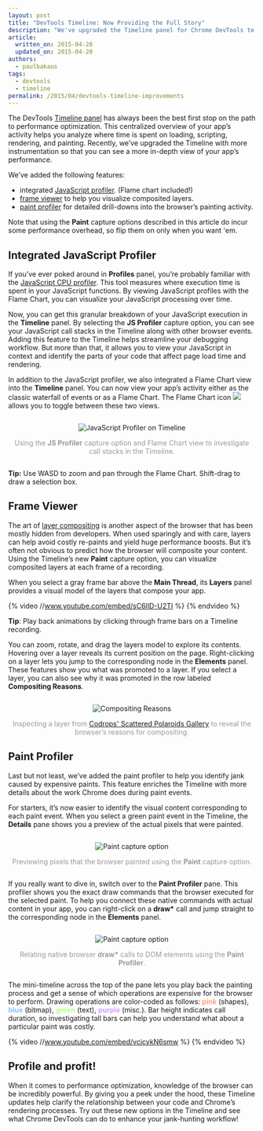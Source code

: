 ```yaml
---
layout: post
title: "DevTools Timeline: Now Providing the Full Story"
description: "We've upgraded the Timeline panel for Chrome DevTools to give developers more insight on their site’s runtime performance."
article:
  written_on: 2015-04-20
  updated_on: 2015-04-20
authors:
  - paulbakaus
tags:
  - devtools
  - timeline
permalink: /2015/04/devtools-timeline-improvements
---
```


The DevTools [Timeline panel](https://developer.chrome.com/devtools/docs/timeline) has always been the best first stop on the path to performance optimization. This centralized overview of your app’s activity helps you analyze where time is spent on loading, scripting, rendering, and painting. Recently, we’ve upgraded the Timeline with more instrumentation so that you can see a more in-depth view of your app’s performance. 

We’ve added the following features:

* integrated [JavaScript profiler](#js-profiler). (Flame chart included!)
* [frame viewer](#frame-viewer) to help you visualize composited layers.
* [paint profiler](#paint-profiler) for detailed drill-downs into the browser’s painting activity.

Note that using the __Paint__ capture options described in this article do incur some performance overhead, so flip them on only when you want 'em.

## <a name="js-profiler">Integrated JavaScript Profiler</a>

If you’ve ever poked around in __Profiles__ panel, you’re probably familiar with the [JavaScript CPU profiler](https://developer.chrome.com/devtools/docs/cpu-profiling). This tool measures where execution time is spent in your JavaScript functions. By viewing JavaScript profiles with the Flame Chart, you can visualize your JavaScript processing over time.

Now, you can get this granular breakdown of your JavaScript execution in the __Timeline__ panel. By selecting the __JS Profiler__ capture option, you can see your JavaScript call stacks in the Timeline along with other browser events. Adding this feature to the Timeline helps streamline your debugging workflow. But more than that, it allows you to view your JavaScript in context and identify the parts of your code that affect page load time and rendering.

In addition to the JavaScript profiler, we also integrated a Flame Chart view into the __Timeline__ panel. You can now view your app’s activity either as the classic waterfall of events or as a Flame Chart. The Flame Chart icon <img src="{% asset_path 2015-04-20-DevTools-Timeline-Now-Providing-The-Full-Story/flame-icon.png %}" /> allows you to toggle between these two views.

<p style="text-align: center; text-align: center; margin: 2em 0 2em 0;">
  <img style="max-width: 100%; height: auto;" src="{% asset_path 2015-04-20-DevTools-Timeline-Now-Providing-The-Full-Story/javascript-profiler.png %}" alt="JavaScript Profiler on Timeline" />
  <span style="color: #999; display: block; margin-top: 1em;">Using the <strong>JS Profiler</strong> capture option and Flame Chart view to investigate call stacks in the Timeline.</span>
</p>

__Tip:__ Use WASD to zoom and pan through the Flame Chart. Shift-drag to draw a selection box.

## <a name="frame-viewer">Frame Viewer</a>

The art of [layer compositing](http://www.html5rocks.com/en/tutorials/speed/layers/) is another aspect of the browser that has been mostly hidden from developers. When used sparingly and with care, layers can help avoid costly re-paints and yield huge performance boosts. But it’s often not obvious to predict how the browser will composite your content. Using the Timeline’s new __Paint__ capture option, you can visualize composited layers at each frame of a recording. 

When you select a gray frame bar above the __Main Thread__, its __Layers__ panel provides a visual model of the layers that compose your app.

{% video //www.youtube.com/embed/sC6IlD-U2TI %} {% endvideo %}

__Tip__: Play back animations by clicking through frame bars on a Timeline recording.

You can zoom, rotate, and drag the layers model to explore its contents. Hovering over a layer reveals its current position on the page. Right-clicking on a layer lets you jump to the corresponding node in the __Elements__ panel. These features show you what was promoted to a layer. If you select a layer, you can also see why it was promoted in the row labeled __Compositing Reasons__.

<p style="text-align: center; text-align: center; margin: 2em 0 2em 0;">
  <img style="max-width: 100%; height: auto;" src="{% asset_path 2015-04-20-DevTools-Timeline-Now-Providing-The-Full-Story/compositing-reasons.png %}" alt="Compositing Reasons" />
  <span style="color: #999; display: block; margin-top: 1em;">Inspecting a layer from <a href="http://tympanus.net/Development/ScatteredPolaroidsGallery/">Codrops' Scattered Polaroids Gallery</a> to reveal the browser’s reasons for compositing.</span>
</p>

## <a name="paint-profiler">Paint Profiler</a>

Last but not least, we’ve added the paint profiler to help you identify jank caused by expensive paints. This feature enriches the Timeline with more details about the work Chrome does during paint events.

For starters, it’s now easier to identify the visual content corresponding to each paint event. When you select a green paint event in the Timeline, the __Details__ pane shows you a preview of the actual pixels that were painted.

<p style="text-align: center; text-align: center; margin: 2em 0 2em 0;">
  <img style="max-width: 100%; height: auto;" src="{% asset_path 2015-04-20-DevTools-Timeline-Now-Providing-The-Full-Story/paint-capture.png %}" alt="Paint capture option" />
  <span style="color: #999; display: block; margin-top: 1em;">Previewing pixels that the browser painted using the <strong>Paint</strong> capture option.</span>
</p>

If you really want to dive in, switch over to the __Paint Profiler__ pane. This profiler shows you the exact draw commands that the browser executed for the selected paint. To help you connect these native commands with actual content in your app, you can right-click on a __draw*__ call and jump straight to the corresponding node in the __Elements__ panel.

<p style="text-align: center; text-align: center; margin: 2em 0 2em 0;">
  <img style="max-width: 100%; height: auto;" src="{% asset_path 2015-04-20-DevTools-Timeline-Now-Providing-The-Full-Story/draw-calls.png %}" alt="Paint capture option" />
  <span style="color: #999; display: block; margin-top: 1em;">Relating native browser <strong>draw*</strong> calls to DOM elements using the <strong>Paint Profiler</strong>.</span>
</p>

The mini-timeline across the top of the pane lets you play back the painting process and get a sense of which operations are expensive for the browser to perform. Drawing operations are color-coded as follows: <strong style="color: #ffa181;">pink</strong> (shapes), <strong style="color: #88c4ff;">blue</strong> (bitmap), <strong style="color: #b4ff89;">green</strong> (text), <strong style="color: #cea0ff;">purple</strong> (misc.). Bar height indicates call duration, so investigating tall bars can help you understand what about a particular paint was costly.

{% video //www.youtube.com/embed/vcjcykN6smw %} {% endvideo %}

## Profile and profit!

When it comes to performance optimization, knowledge of the browser can be incredibly powerful. By giving you a peek under the hood, these Timeline updates help clarify the relationship between your code and Chrome’s rendering processes. Try out these new options in the Timeline and see what Chrome DevTools can do to enhance your jank-hunting workflow!